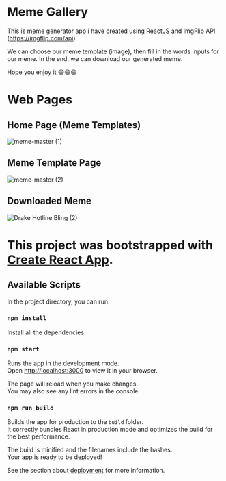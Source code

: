 # Meme Gallery

This is meme generator app i have created using ReactJS and ImgFlip API (https://imgflip.com/api).

We can choose our meme template (image), then fill in the words inputs for our meme. In the end, we can download our generated meme.

Hope you enjoy it 😄😄😄

# Web Pages

## Home Page (Meme Templates)

![meme-master (1)](https://user-images.githubusercontent.com/66102026/158972808-b7e7ce67-216a-41c0-9721-1192c13a39cd.jpg)

## Meme Template Page

![meme-master (2)](https://user-images.githubusercontent.com/66102026/158972909-470e6a5a-88fa-4cf9-82aa-8a2d0b51c595.jpg)

## Downloaded Meme

![Drake Hotline Bling (2)](https://user-images.githubusercontent.com/66102026/158972989-7e75e12a-02ec-4901-87cb-21abd2105f29.jpg)

# This project was bootstrapped with [Create React App](https://github.com/facebook/create-react-app).

## Available Scripts

In the project directory, you can run:

### `npm install`

Install all the dependencies

### `npm start`

Runs the app in the development mode.\
Open [http://localhost:3000](http://localhost:3000) to view it in your browser.

The page will reload when you make changes.\
You may also see any lint errors in the console.

### `npm run build`

Builds the app for production to the `build` folder.\
It correctly bundles React in production mode and optimizes the build for the best performance.

The build is minified and the filenames include the hashes.\
Your app is ready to be deployed!

See the section about [deployment](https://facebook.github.io/create-react-app/docs/deployment) for more information.
